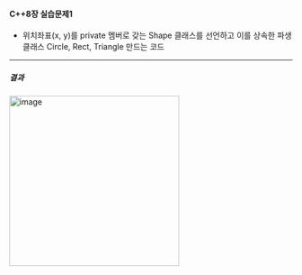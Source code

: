 #### C++8장 실습문제1
  * 위치좌표(x, y)를 private 멤버로 갖는 Shape 클래스를 선언하고 이를 상속한 파생클래스 Circle, Rect, Triangle 만드는 코드

---
##### 결과
<img width="302" alt="image" src="https://github.com/user-attachments/assets/e0113e13-9f85-41c6-9a91-266c64ce7dca">
